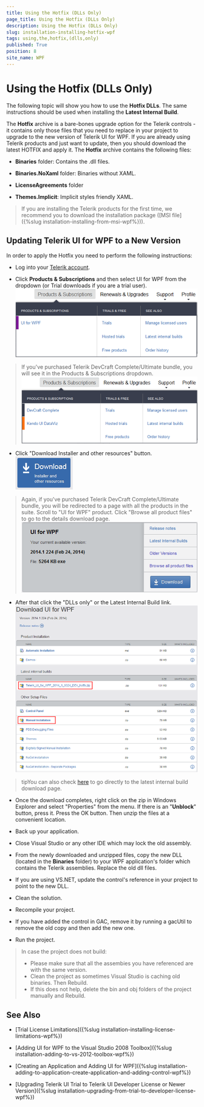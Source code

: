 ```yaml
---
title: Using the Hotfix (DLLs Only)
page_title: Using the Hotfix (DLLs Only)
description: Using the Hotfix (DLLs Only)
slug: installation-installing-hotfix-wpf
tags: using,the,hotfix,(dlls,only)
published: True
position: 8
site_name: WPF
---
```


# Using the Hotfix (DLLs Only)

The following topic will show you how to use the __Hotfix DLLs__. The same instructions should be used when installing the __Latest Internal Build__.
				
The __Hotfix__ archive is a bare-bones upgrade option for the Telerik controls - it contains only those files that you need to replace in your project to upgrade to the new version of Telerik UI for WPF. If you are already using Telerik products and just want to update, then you should download the latest HOTFIX and apply it. The __Hotfix__ archive contains the following files:
			
* __Binaries__ folder: Contains the .dll files.

* __Binaries.NoXaml__ folder: Binaries without XAML.

* __LicenseAgreements__ folder
				
* __Themes.Implicit__: Implicit styles friendly XAML.			

>If you are installing the Telerik products for the first time, we recommend you to download the installation package ([MSI file]({%slug installation-installing-from-msi-wpf%})).			

## Updating Telerik UI for WPF to a New Version

In order to apply the Hotfix you need to perform the following instructions:

* Log into your [Telerik account](http://www.telerik.com/account.aspx).
		
* Click __Products & Subscriptions__ and then select UI for WPF from the dropdown (or Trial downloads if you are a trial user).
![Common Installing FromMSIFiles 005 WPF](images/Common_InstallingFromMSIFiles_005_WPF.png)

>If you've purchased Telerik DevCraft Complete/Ultimate bundle, you will see it in the Products & Subscriptions dropdown.
>![Common Installing FromMSIFiles 005 Ultimate](images/Common_InstallingFromMSIFiles_005_Ultimate.png)

* Click "Download Installer and other resources" button.![Common Installing Download Button](images/Common_Installing_Download_Button.png)

>Again, if you've purchased Telerik DevCraft Complete/Ultimate bundle, you will be redirected to a page with all the products in the suite.
>Scroll to "UI for WPF" product. Click "Browse all product files" to go to the details download page.
>![Common Installing FromMSIFiles 009 WPF](images/Common_InstallingFromMSIFiles_009_WPF.png)

* After that click the "DLLs only" or the Latest Internal Build link.![Common Installing Hotfix 030 WPF](images/Common_InstallingHotfix_030_WPF.png)

>tipYou can also check [here](http://www.telerik.com/account/your-products/internal-builds.aspx) to go directly to the latest internal build download page.
		
* Once the download completes, right click on the zip in Windows Explorer and select "Properties" from the menu. If there is an "__Unblock__" button, press it. Press the OK button. Then unzip the files at a convenient location.
					
* Back up your application.

* Close Visual Studio or any other IDE which may lock the old assembly.

* From the newly downloaded and unzipped files, copy the new DLL (located in the __Binaries__ folder) to your WPF application's folder which contains the Telerik assemblies. Replace the old dll files.
					
* If you are using VS.NET, update the control's reference in your project to point to the new DLL.

* Clean the solution.

* Recompile your project.

* If you have added the control in GAC, remove it by running a gacUtil to remove the old copy and then add the new one.		

* Run the project.

>In case the project does not build:      
>* Please make sure that all the assembies you have referenced are with the same version.
>* Clean the project as sometimes Visual Studio is caching old binaries. Then Rebuild.       
>* If this does not help, delete the bin and obj folders of the project manually and Rebuild.
            
## See Also

 * [Trial License Limitations]({%slug installation-installing-license-limitations-wpf%})

 * [Adding UI for WPF to the Visual Studio 2008 Toolbox]({%slug installation-adding-to-vs-2012-toolbox-wpf%})

 * [Creating an Application and Adding UI for WPF]({%slug installation-adding-to-application-create-application-and-adding-control-wpf%})

 * [Upgrading Telerik UI Trial to Telerik UI Developer License or Newer Version]({%slug installation-upgrading-from-trial-to-developer-license-wpf%})
